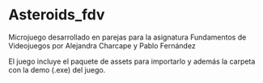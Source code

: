 # Asteroids_fdv
Microjuego desarrollado en parejas para la asignatura Fundamentos de Videojuegos por Alejandra Charcape y Pablo Fernández

El juego incluye el paquete de assets para importarlo y además la carpeta con la demo (.exe) del juego.
